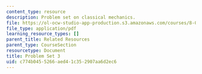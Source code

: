 ```yaml
---
content_type: resource
description: Problem set on classical mechanics.
file: https://ol-ocw-studio-app-production.s3.amazonaws.com/courses/8-012-physics-i-classical-mechanics-fall-2008/c774b0455266aed41c352907aa6d2ec6_ps3.pdf
file_type: application/pdf
learning_resource_types: []
parent_title: Related Resources
parent_type: CourseSection
resourcetype: Document
title: Problem Set 3
uid: c774b045-5266-aed4-1c35-2907aa6d2ec6
---
```

